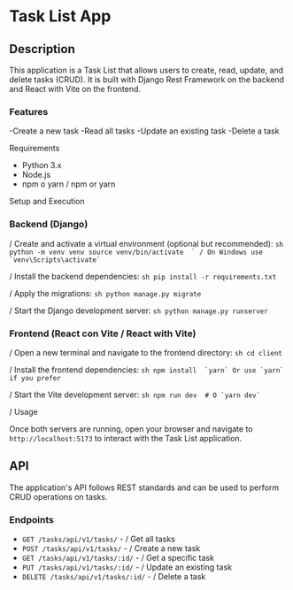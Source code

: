 # Task List App


## Description



This application is a Task List that allows users to create, read, update, and delete tasks (CRUD). It is built with Django Rest Framework on the backend and React with Vite on the frontend.

### Features

 -Create a new task
-Read all tasks
 -Update an existing task
-Delete a task



 Requirements

- Python 3.x
- Node.js
- npm o yarn / npm or yarn

 Setup and Execution

### Backend (Django)



 / Create and activate a virtual environment (optional but recommended):
    ```sh
    python -m venv venv
    source venv/bin/activate  ` / On Windows use `venv\Scripts\activate`
    ```

/ Install the backend dependencies:
    ```sh
    pip install -r requirements.txt
    ```

/ Apply the migrations:
    ```sh
    python manage.py migrate
    ```

 / Start the Django development server:
    ```sh
    python manage.py runserver
    ```

### Frontend (React con Vite / React with Vite)

/ Open a new terminal and navigate to the frontend directory:
    ```sh
    cd client
    ```

 / Install the frontend dependencies:
    ```sh
    npm install  `yarn` Or use `yarn` if you prefer
    ```

/ Start the Vite development server:
    ```sh
    npm run dev  # O `yarn dev`
    ```

 / Usage



Once both servers are running, open your browser and navigate to `http://localhost:5173` to interact with the Task List application.

## API


The application's API follows REST standards and can be used to perform CRUD operations on tasks.

### Endpoints

- `GET /tasks/api/v1/tasks/` -  / Get all tasks
- `POST /tasks/api/v1/tasks/` -  / Create a new task
- `GET /tasks/api/v1/tasks/:id/` -  / Get a specific task
- `PUT /tasks/api/v1/tasks/:id/` -  / Update an existing task
- `DELETE /tasks/api/v1/tasks/:id/` - / Delete a task




